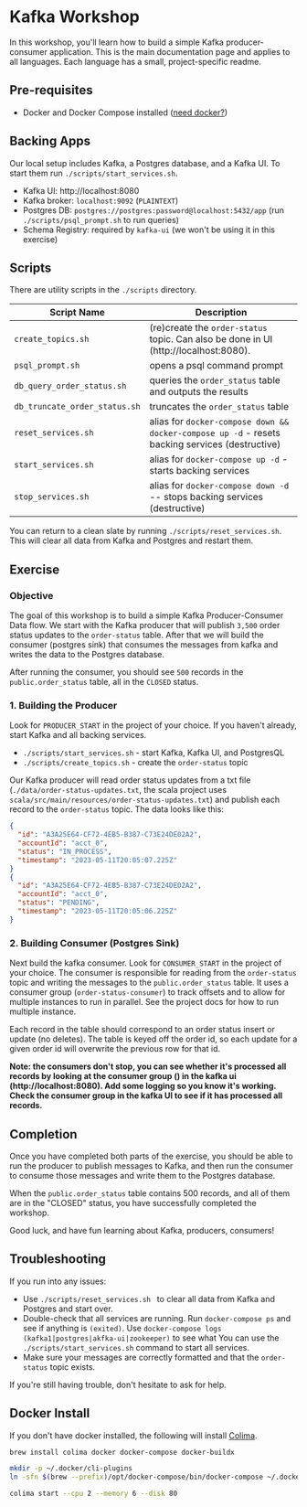 # Kafka Workshop

In this workshop, you'll learn how to build a simple Kafka producer-consumer application. This is the main documentation page and applies to all languages. Each language has a small, project-specific readme.

## Pre-requisites

- Docker and Docker Compose installed ([need docker?](#docker-install))

## Backing Apps

Our local setup includes Kafka, a Postgres database, and a Kafka UI. To start them run `./scripts/start_services.sh`.

- Kafka UI: http://localhost:8080
- Kafka broker: `localhost:9092` (`PLAINTEXT`)
- Postgres DB: `postgres://postgres:password@localhost:5432/app` (run `./scripts/psql_prompt.sh` to run queries)
- Schema Registry: required by `kafka-ui` (we won't be using it in this exercise)

## Scripts

There are utility scripts in the `./scripts` directory.

| Script Name                   | Description                                                                                                     |
| ----------------------------- |-----------------------------------------------------------------------------------------------------------------|
| `create_topics.sh`            | (re)create the `order-status` topic. Can also be done in UI (http://localhost:8080).                            |
| `psql_prompt.sh`              | opens a psql command prompt                                                                                     |
| `db_query_order_status.sh`    | queries the `order_status` table and outputs the results                                                        |
| `db_truncate_order_status.sh` | truncates the `order_status` table                                                                              |
| `reset_services.sh`           | alias for `docker-compose down && docker-compose up -d` - resets backing services (destructive)                 |
| `start_services.sh`           | alias for `docker-compose up -d` - starts backing services                                                      |
| `stop_services.sh`            | alias for `docker-compose down -d` -- stops backing services (destructive)                                      |

You can return to a clean slate by running `./scripts/reset_services.sh`. This will clear all data from Kafka and Postgres and restart them.

## Exercise

### Objective

The goal of this workshop is to build a simple Kafka Producer-Consumer Data flow. We start with the Kafka producer that will publish `3,500` order status updates to the `order-status` table. After that we will build the consumer (postgres sink) that consumes the messages from kafka and writes the data to the Postgres database.

After running the consumer, you should see `500` records in the `public.order_status` table, all in the `CLOSED` status.

### 1. Building the Producer

Look for `PRODUCER_START` in the project of your choice. If you haven't already, start Kafka and all backing services.

- `./scripts/start_services.sh` - start Kafka, Kafka UI, and PostgresQL
- `./scripts/create_topics.sh` - create the `order-status` topic

Our Kafka producer will read order status updates from a txt file (`./data/order-status-updates.txt`, the scala project uses `scala/src/main/resources/order-status-updates.txt`) and publish each record to the `order-status` topic. The data looks like this:

```json
{
  "id": "A3A25E64-CF72-4EB5-B387-C73E24DE02A2",
  "accountId": "acct_0",
  "status": "IN_PROCESS",
  "timestamp": "2023-05-11T20:05:07.225Z"
}
{
  "id": "A3A25E64-CF72-4EB5-B387-C73E24DE02A2",
  "accountId": "acct_0",
  "status": "PENDING",
  "timestamp": "2023-05-11T20:05:06.225Z"
}
```


### 2. Building Consumer (Postgres Sink)

Next build the kafka consumer. Look for `CONSUMER_START` in the project of your choice. The consumer is responsible for reading from the `order-status` topic and writing the messages to the `public.order_status` table. It uses a consumer group (`order-status-consumer`) to track offsets and to allow for multiple instances to run in parallel. See the project docs for how to run multiple instance.

Each record in the table should correspond to an order status insert or update (no deletes). The table is keyed off the order id, so each update for a given order id will overwrite the previous row for that id.

**Note: the consumers don't stop, you can see whether it's processed all records by looking at the consumer group () in the kafka ui (http://localhost:8080). Add some logging so you know it's working. Check the consumer group in the kafka UI to see if it has processed all records.**

## Completion

Once you have completed both parts of the exercise, you should be able to run the producer to publish messages to Kafka, and then run the consumer to consume those messages and write them to the Postgres database.

When the `public.order_status` table contains 500 records, and all of them are in the "CLOSED" status, you have successfully completed the workshop.

Good luck, and have fun learning about Kafka, producers, consumers!

## Troubleshooting

If you run into any issues:

- Use `./scripts/reset_services.sh ` to clear all data from Kafka and Postgres and start
  over.
- Double-check that all services are running. Run `docker-compose ps` and see if anything is `(exited)`. Use `docker-compose logs (kafka1|postgres|akfka-ui|zookeeper)` to see what You can use
  the `./scripts/start_services.sh` command to start all services.
- Make sure your messages are correctly formatted and that the `order-status` topic exists.

If you're still having trouble, don't hesitate to ask for help.

## Docker Install
If you don't have docker installed, the following will install [Colima](https://github.com/abiosoft/colima).

```sh
brew install colima docker docker-compose docker-buildx

mkdir -p ~/.docker/cli-plugins
ln -sfn $(brew --prefix)/opt/docker-compose/bin/docker-compose ~/.docker/cli-plugins/docker-compose

colima start --cpu 2 --memory 6 --disk 80
```
